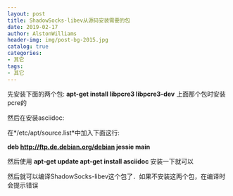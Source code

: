 ```yaml
---
layout: post
title: ShadowSocks-libev从源码安装需要的包
date: 2019-02-17
author: AlstonWilliams
header-img: img/post-bg-2015.jpg
catalog: true
categories:
- 其它
tags:
- 其它
---
```

先安装下面的两个包:
**apt-get install libpcre3 libpcre3-dev**
上面那个包时安装pcre的

然后在安装asciidoc:

在*/etc/apt/source.list*中加入下面这行:

**deb http://ftp.de.debian.org/debian jessie main**

然后使用
**apt-get update
apt-get install asciidoc**
安装一下就可以

然后就可以编译ShadowSocks-libev这个包了．如果不安装这两个包，在编译时会提示错误
